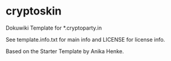 cryptoskin
==========

Dokuwiki Template for *.cryptoparty.in

See template.info.txt for main info and
LICENSE for license info.

Based on the Starter Template by Anika Henke.
